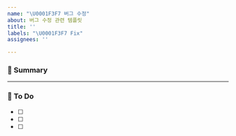 ```yaml
---
name: "\U0001F3F7 버그 수정"
about: 버그 수정 관련 템플릿
title: ''
labels: "\U0001F3F7 Fix"
assignees: ''

---
```


### 🚀 Summary

<!-- A brief description of the issue. -->

---

### 📝 To Do

<!-- Write what you need to do -->

- [ ]
- [ ]
- [ ]
